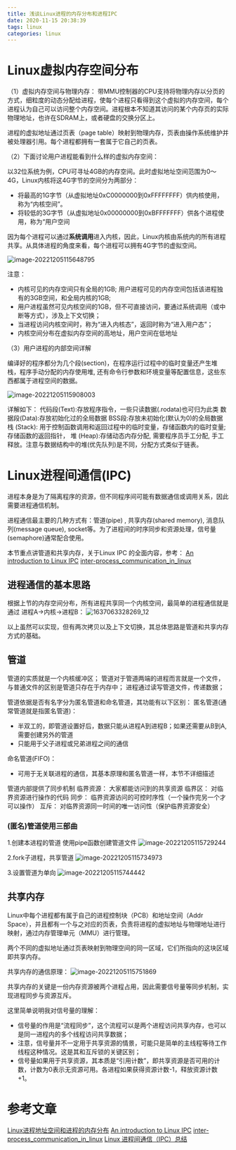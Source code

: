 ```yaml
---
title: 浅谈Linux进程的内存分布和进程IPC
date: 2020-11-15 20:38:39
tags: linux
categories: linux
---
```


# Linux虚拟内存空间分布

（1）虚拟内存空间与物理内存：
带MMU控制器的CPU支持将物理内存以分页的方式，细粒度的动态分配给进程，使每个进程只看得到这个虚拟的内存空间，每个进程认为自己可以访问整个内存空间。进程根本不知道其访问的某个内存页的实际物理地址，也许在SDRAM上，或者硬盘的交换分区上。

进程的虚拟地址通过页表（page table）映射到物理内存，页表由操作系统维护并被处理器引用。每个进程都拥有一套属于它自己的页表。

（2）下面讨论用户进程能看到什么样的虚拟内存空间：

以32位系统为例，CPU可寻址4GB的内存空间。此时虚拟地址空间范围为0～4G，Linux内核将这4G字节的空间分为两部分：

 - 将最高的1G字节（从虚拟地址0xC0000000到0xFFFFFFFF）供内核使用，称为“内核空间”。
 - 将较低的3G字节（从虚拟地址0x00000000到0xBFFFFFFF）供各个进程使用，称为“用户空间

因为每个进程可以通过**系统调用**进入内核，因此，Linux内核由系统内的所有进程共享。从具体进程的角度来看，每个进程可以拥有4G字节的虚拟空间。

![image-20221205115648795](https://raw.githubusercontent.com/cursorhu/blog-images-on-picgo/master/images/202212051156842.png)

注意：

 - 内核可见的内存空间只有全局的1GB; 用户进程可见的内存空间包括该进程独有的3GB空间，和全局内核的1GB;
 - 用户进程虽然可见内核空间的1GB，但不可直接访问，要通过系统调用（或中断等方式），涉及上下文切换；
 - 当进程访问内核空间时，称为“进入内核态”，返回时称为“进入用户态”；
 - 内核空间分布在虚拟内存空间的高地址，用户空间在低地址

（3）用户进程的内部空间详解

编译好的程序都分为几个段(section)，在程序运行过程中的临时变量还产生堆栈，程序手动分配的内存使用堆, 还有命令行参数和环境变量等配置信息，这些东西都属于进程空间的数据。

![image-20221205115908003](https://raw.githubusercontent.com/cursorhu/blog-images-on-picgo/master/images/202212051159094.png)

详解如下：
代码段(Text):存放程序指令，一些只读数据(.rodata)也可归为此类
数据段(Data):存放初始化过的全局数据
BSS段:存放未初始化(默认为0)的全局数据
栈 (Stack): 用于控制函数调用和返回过程中的临时变量，存储函数内的临时变量; 存储函数的返回指针，
堆 (Heap):存储动态内存分配, 需要程序员手工分配, 手工释放。注意与数据结构中的堆(优先队列)是不同，分配方式类似于链表。

# Linux进程间通信(IPC)
进程本身是为了隔离程序的资源，但不同程序间可能有数据通信或调用关系，因此需要进程通信机制。

进程通信最主要的几种方式有：管道(pipe) , 共享内存(shared memory), 消息队列(message queue), socket等。为了进程间的时序同步和资源处理，信号量(semaphore)通常配合使用。

本节重点讲管道和共享内存，关于Linux IPC 的全面内容，参考：
[An introduction to Linux IPC](http://www.cs.fsu.edu/~zwang/files/cop4610/Fall2016/linux-ipc.pdf)
[inter-process_communication_in_linux](https://opensource.com/sites/default/files/gated-content/inter-process_communication_in_linux.pdf)

## 进程通信的基本思路
根据上节的内存空间分布，所有进程共享同一个内核空间，最简单的进程通信就是通过 进程A->内核->进程B：
![1637063328269_12](https://raw.githubusercontent.com/cursorhu/blog-images-on-picgo/master/images/202212051157104.png)

以上虽然可以实现，但有两次拷贝以及上下文切换，其总体思路是管道和共享内存方式的基础。

## 管道
管道的实质就是一个内核缓冲区；
管道对于管道两端的进程而言就是一个文件，与普通文件的区别是管道只存在于内存中；
进程通过读写管道文件，传递数据；

管道依据是否有名字分为匿名管道和命名管道，其功能有以下区别：
匿名管道(通常管道就是指匿名管道)：

 - 半双工的，即管道设置好后，数据只能从进程A到进程B；如果还需要从B到A,需要创建另外的管道
 - 只能用于父子进程或兄弟进程之间的通信

命名管道(FIFO)：

 - 可用于无关联进程的通信，其基本原理和匿名管道一样，本节不详细描述

管道内部提供了同步机制
临界资源： 大家都能访问到的共享资源
临界区： 对临界资源进行操作的代码
同步： 临界资源访问的可控时序性（一个操作完另一个才可以操作）
互斥： 对临界资源同一时间的唯一访问性（保护临界资源安全）

### (匿名)管道使用三部曲

1.创建本进程的管道
使用pipe函数创建管道文件
![image-20221205115729244](https://raw.githubusercontent.com/cursorhu/blog-images-on-picgo/master/images/202212051157310.png)

2.fork子进程，共享管道
![image-20221205115734973](https://raw.githubusercontent.com/cursorhu/blog-images-on-picgo/master/images/202212051157031.png)

3.设置管道为单向
![image-20221205115744442](https://raw.githubusercontent.com/cursorhu/blog-images-on-picgo/master/images/202212051157508.png)

## 共享内存

Linux中每个进程都有属于自己的进程控制块（PCB）和地址空间（Addr Space），并且都有一个与之对应的页表，负责将进程的虚拟地址与物理地址进行映射，通过内存管理单元（MMU）进行管理。

两个不同的虚拟地址通过页表映射到物理空间的同一区域，它们所指向的这块区域即共享内存。

共享内存的通信原理：
![image-20221205115751869](https://raw.githubusercontent.com/cursorhu/blog-images-on-picgo/master/images/202212051157936.png)

共享内存的关键是一份内存资源被两个进程占用，因此需要信号量等同步机制，实现进程同步与资源互斥。

这里简单说明我对信号量的理解：

 - 信号量的作用是“流程同步”，这个流程可以是两个进程访问共享内存，也可以是同一进程内的多个线程访问共享数据；
 - 注意，信号量并不一定用于共享资源的情景，可能只是简单的主线程等待工作线程这种情况。这是其和互斥锁的关键区别；
 - 信号量如果用于共享资源，其本质是“引用计数”，即共享资源是否可用的计数，计数为0表示无资源可用。各进程如果获得资源计数-1，释放资源计数+1。

# 参考文章
[Linux进程地址空间和进程的内存分布](https://blog.csdn.net/cl_linux/article/details/80328608)
[An introduction to Linux IPC](http://www.cs.fsu.edu/~zwang/files/cop4610/Fall2016/linux-ipc.pdf)
[inter-process_communication_in_linux](https://opensource.com/sites/default/files/gated-content/inter-process_communication_in_linux.pdf)
[Linux 进程间通信（IPC）总结](https://www.cnblogs.com/huansky/p/13170125.html#:~:text=Linux%20%E8%BF%9B%E7%A8%8B%E9%97%B4%E5%9F%BA%E6%9C%AC%E7%9A%84%E9%80%9A%E4%BF%A1%E6%96%B9%E5%BC%8F%E4%B8%BB%E8%A6%81%E6%9C%89%EF%BC%9A%E7%AE%A1%E9%81%93%20%28pipe%29,%28%E5%8C%85%E6%8B%AC%E5%8C%BF%E5%90%8D%E7%AE%A1%E9%81%93%E5%92%8C%E5%91%BD%E5%90%8D%E7%AE%A1%E9%81%93%29%E3%80%81%E4%BF%A1%E5%8F%B7%20%28signal%29%E3%80%81%E6%B6%88%E6%81%AF%E9%98%9F%E5%88%97%20%28queue%29%E3%80%81%E5%85%B1%E4%BA%AB%E5%86%85%E5%AD%98%E3%80%81%E4%BF%A1%E5%8F%B7%E9%87%8F%E5%92%8C%E5%A5%97%E6%8E%A5%E5%AD%97%E3%80%82)


